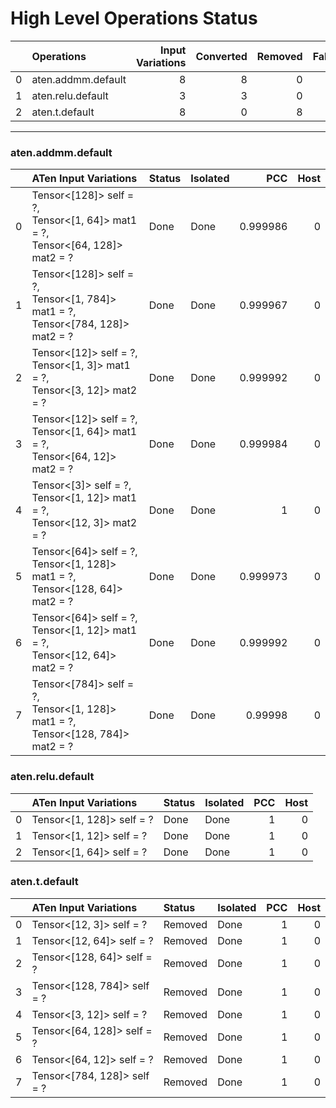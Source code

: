 # High Level Operations Status
|    | Operations         |   Input Variations |   Converted |   Removed |   Fallback | Completed   |   Score |
|---:|:-------------------|-------------------:|------------:|----------:|-----------:|:------------|--------:|
|  0 | aten.addmm.default |                  8 |           8 |         0 |          0 | ✅          |       1 |
|  1 | aten.relu.default  |                  3 |           3 |         0 |          0 | ✅          |       1 |
|  2 | aten.t.default     |                  8 |           0 |         8 |          0 | ✅          |       1 |
***
### aten.addmm.default
|    | ATen Input Variations                                                                | Status   | Isolated   |      PCC |   Host |
|---:|:-------------------------------------------------------------------------------------|:---------|:-----------|---------:|-------:|
|  0 | Tensor<[128]> self = ?,<br>Tensor<[1, 64]> mat1 = ?,<br>Tensor<[64, 128]> mat2 = ?   | Done     | Done       | 0.999986 |      0 |
|  1 | Tensor<[128]> self = ?,<br>Tensor<[1, 784]> mat1 = ?,<br>Tensor<[784, 128]> mat2 = ? | Done     | Done       | 0.999967 |      0 |
|  2 | Tensor<[12]> self = ?,<br>Tensor<[1, 3]> mat1 = ?,<br>Tensor<[3, 12]> mat2 = ?       | Done     | Done       | 0.999992 |      0 |
|  3 | Tensor<[12]> self = ?,<br>Tensor<[1, 64]> mat1 = ?,<br>Tensor<[64, 12]> mat2 = ?     | Done     | Done       | 0.999984 |      0 |
|  4 | Tensor<[3]> self = ?,<br>Tensor<[1, 12]> mat1 = ?,<br>Tensor<[12, 3]> mat2 = ?       | Done     | Done       | 1        |      0 |
|  5 | Tensor<[64]> self = ?,<br>Tensor<[1, 128]> mat1 = ?,<br>Tensor<[128, 64]> mat2 = ?   | Done     | Done       | 0.999973 |      0 |
|  6 | Tensor<[64]> self = ?,<br>Tensor<[1, 12]> mat1 = ?,<br>Tensor<[12, 64]> mat2 = ?     | Done     | Done       | 0.999992 |      0 |
|  7 | Tensor<[784]> self = ?,<br>Tensor<[1, 128]> mat1 = ?,<br>Tensor<[128, 784]> mat2 = ? | Done     | Done       | 0.99998  |      0 |
### aten.relu.default
|    | ATen Input Variations     | Status   | Isolated   |   PCC |   Host |
|---:|:--------------------------|:---------|:-----------|------:|-------:|
|  0 | Tensor<[1, 128]> self = ? | Done     | Done       |     1 |      0 |
|  1 | Tensor<[1, 12]> self = ?  | Done     | Done       |     1 |      0 |
|  2 | Tensor<[1, 64]> self = ?  | Done     | Done       |     1 |      0 |
### aten.t.default
|    | ATen Input Variations       | Status   | Isolated   |   PCC |   Host |
|---:|:----------------------------|:---------|:-----------|------:|-------:|
|  0 | Tensor<[12, 3]> self = ?    | Removed  | Done       |     1 |      0 |
|  1 | Tensor<[12, 64]> self = ?   | Removed  | Done       |     1 |      0 |
|  2 | Tensor<[128, 64]> self = ?  | Removed  | Done       |     1 |      0 |
|  3 | Tensor<[128, 784]> self = ? | Removed  | Done       |     1 |      0 |
|  4 | Tensor<[3, 12]> self = ?    | Removed  | Done       |     1 |      0 |
|  5 | Tensor<[64, 128]> self = ?  | Removed  | Done       |     1 |      0 |
|  6 | Tensor<[64, 12]> self = ?   | Removed  | Done       |     1 |      0 |
|  7 | Tensor<[784, 128]> self = ? | Removed  | Done       |     1 |      0 |

